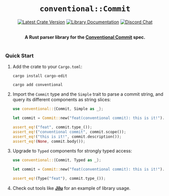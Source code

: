 <div align="center">

<h1><code>conventional::Commit</code></h1>

[![Latest Crate Version](https://img.shields.io/crates/v/conventional.svg?logo=rust&label=version&logoColor=white&colorB=brightgreen)](https://crates.io/crates/conventional "The latest released version on crates.io.")
[![Library Documentation](https://docs.rs/conventional/badge.svg)](https://docs.rs/conventional "The online documentation at docs.rs.")
[![Discord Chat](https://img.shields.io/discord/477552212156088320.svg?logo=discord&label=discord%20chat&logoColor=white)](https://discord.gg/Kc4qZWE "Ask a question or just enjoy your stay!")

<br />
<strong>A Rust parser library for the <a href="https://www.conventionalcommits.org">Conventional Commit</a> spec.</strong>
<br />
<br />

</div>

### Quick Start

1. Add the crate to your `Cargo.toml`:

   ```shell
   cargo install cargo-edit

   cargo add conventional
   ```

2. Import the `Commit` type and the `Simple` trait to parse a commit string, and
   query its different components as string slices:

   ```rust
   use conventional::{Commit, Simple as _};

   let commit = Commit::new("feat(conventional commit): this is it!").unwrap();

   assert_eq!("feat", commit.type_());
   assert_eq!("conventional commit", commit.scope());
   assert_eq!("this is it!", commit.description());
   assert_eq!(None, commit.body());
   ```

3. Upgrade to `Typed` components for strongly typed access:

   ```rust
   use conventional::{Commit, Typed as _};

   let commit = Commit::new("feat(conventional commit): this is it!").unwrap();

   assert_eq!(Type("feat"), commit.type_());
   ```

4. Check out tools like [**Jilu**] for an example of library usage.

[latest specification]: https://www.conventionalcommits.org/en/v1.0.0-beta.4/#specification
[**Jilu**]: https://github.com/rustic-games/jilu
